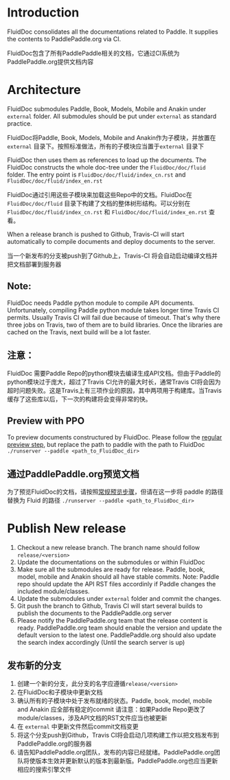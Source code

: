 # Introduction
FluidDoc consolidates all the documentations related to Paddle. It supplies the contents to PaddlePaddle.org via CI. 

FluidDoc包含了所有PaddlePaddle相关的文档，它通过CI系统为PaddlePaddle.org提供文档内容

# Architecture
FluidDoc submodules Paddle, Book, Models, Mobile and Anakin under `external` folder. All submodules should be put under `external` as standard practice. 

FluidDoc将Paddle, Book, Models, Mobile and Anakin作为子模块，并放置在 `external` 目录下。按照标准做法，所有的子模块应当置于`external` 目录下

FluidDoc then uses them as references to load up the documents. The FluidDoc constructs the whole doc-tree under the `FluidDoc/doc/fluid` folder. The entry point is `FluidDoc/doc/fluid/index_cn.rst` and `FluidDoc/doc/fluid/index_en.rst`

FluidDoc通过引用这些子模块来加载这些Repo中的文档。FluidDoc在 `FluidDoc/doc/fluid` 目录下构建了文档的整体树形结构。可以分别在 `FluidDoc/doc/fluid/index_cn.rst` 和 `FluidDoc/doc/fluid/index_en.rst` 查看。

When a release branch is pushed to Github, Travis-CI will start automatically to compile documents and deploy documents to the server. 

当一个新发布的分支被push到了Github上，Travis-CI 将会自动启动编译文档并把文档部署到服务器

## Note: 
FluidDoc needs Paddle python module to compile API documents. Unfortunately, compiling Paddle python module takes longer time Travis CI permits. Usually Travis CI will fail due because of timeout. That's why there three jobs on Travis, two of them are to build libraries. Once the libraries are cached on the Travis, next build will be a lot faster.

## 注意：
FluidDoc 需要Paddle Repo的python模块去编译生成API文档。但由于Paddle的python模块过于庞大，超过了Travis CI允许的最大时长，通常Travis CI将会因为超时问题失败。这是Travis上有三项作业的原因，其中两项用于构建库。当Travis缓存了这些库以后，下一次的构建将会变得非常的快。

## Preview with PPO
To preview documents constructured by FluidDoc. Please follow the [regular preview step](https://github.com/PaddlePaddle/PaddlePaddle.org/blob/develop/README.md), but replace the path to paddle with the path to FluidDoc
`./runserver --paddle <path_to_FluidDoc_dir>`

## 通过PaddlePaddle.org预览文档

为了预览FluidDoc的文档，请按照[常规预览步骤](https://github.com/PaddlePaddle/PaddlePaddle.org/blob/develop/README.md)，但请在这一步将 paddle 的路径替换为 Fluid 的路径
`./runserver --paddle <path_to_FluidDoc_dir>`


# Publish New release
1. Checkout a new release branch. The branch name should follow `release/<version>`
1. Update the documentations on the submodules or within FluidDoc
1. Make sure all the submodules are ready for release. Paddle, book, model, mobile and Anakin should all have stable commits. Note: Paddle repo should update the API RST files accordinly if Paddle changes the included module/classes. 
1. Update the submodules under `external` folder and commit the changes.
1. Git push the branch to Github, Travis CI will start several builds to publish the documents to the PaddlePaddle.org server
1. Please notify the PaddlePaddle.org team that the release content is ready. PaddlePaddle.org team should enable the version and update the default version to the latest one. PaddlePaddle.org should also update the search index accordingly (Until the search server is up)

## 发布新的分支
1. 创建一个新的分支，此分支的名字应遵循`release/<version>`
1. 在FluidDoc和子模块中更新文档
1. 确认所有的子模块中处于发布就绪的状态。Paddle, book, model, mobile and Anakin 应全部有稳定的commit
请注意：如果Paddle Repo更改了module/classes，涉及API文档的RST文件应当也被更新
1. 在 `external` 中更新文件然后commit文档变更
1. 将这个分支push到Github，Travis CI将会启动几项构建工作以把文档发布到PaddlePaddle.org的服务器
1. 请告知PaddlePaddle.org团队，发布的内容已经就绪。PaddlePaddle.org团队将使版本生效并更新默认的版本到最新版。PaddlePaddle.org也应当更新相应的搜索引擎文件


